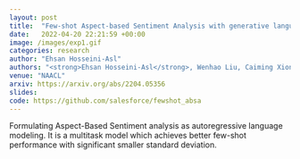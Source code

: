 ```yaml
---
layout: post
title:  "Few-shot Aspect-based Sentiment Analysis with generative language model"
date:   2022-04-20 22:21:59 +00:00
image: /images/exp1.gif
categories: research
author: "Ehsan Hosseini-Asl"
authors: "<strong>Ehsan Hosseini-Asl</strong>, Wenhao Liu, Caiming Xiong"
venue: "NAACL"
arxiv: https://arxiv.org/abs/2204.05356
slides: 
code: https://github.com/salesforce/fewshot_absa
---
```

Formulating Aspect-Based Sentiment analysis as autoregressive language modeling. It is a multitask model which achieves better few-shot performance with significant smaller standard deviation.
